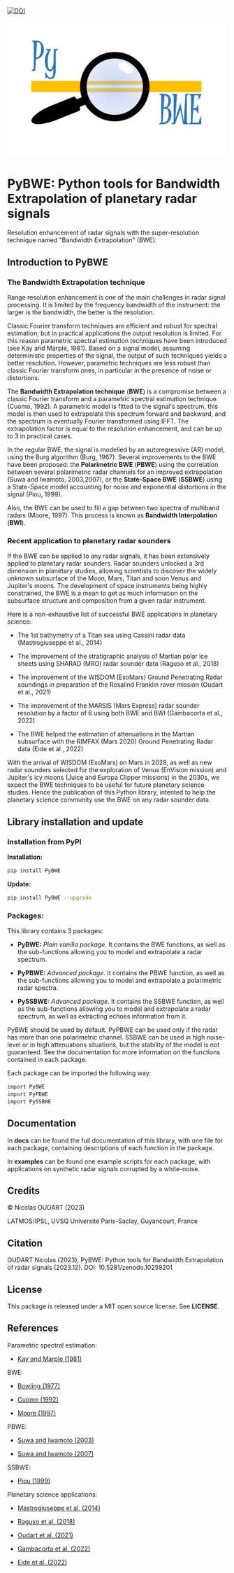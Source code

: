 [![DOI](https://zenodo.org/badge/724105763.svg)](https://zenodo.org/doi/10.5281/zenodo.10259072)

[<img src="https://github.com/NicOudart/PyBWE/raw/main/Logo_PyBWE.png" width="500"/>](Logo_PyBWE.png)

# PyBWE: Python tools for Bandwidth Extrapolation of planetary radar signals

Resolution enhancement of radar signals with the super-resolution technique named "Bandwidth Extrapolation" (BWE).

## Introduction to PyBWE

### The Bandwidth Extrapolation technique

Range resolution enhancement is one of the main challenges in radar signal processing. It is limited by the frequency 
bandwidth of the instrument: the larger is the bandwidth, the better is the resolution. 

Classic Fourier transform techniques are efficient and robust for spectral estimation, but in practical applications 
the output resolution is limited. For this reason parametric spectral estimation techniques have been introduced (see 
Kay and Marple, 1981). Based on a signal model, assuming deterministic properties of the signal, the output of such 
techniques yields a better resolution. However, parametric techniques are less robust than classic Fourier transform 
ones, in particular in the presence of noise or distortions.

The **Bandwidth Extrapolation technique** (**BWE**) is a compromise between a classic Fourier transform and a 
parametric spectral estimation technique (Cuomo, 1992). A parametric model is fitted to the signal's spectrum, this 
model is then used to extrapolate this spectrum forward and backward, and the spectrum is eventually Fourier 
transformed using IFFT.
The extrapolation factor is equal to the resolution enhancement, and can be up to 3 in practical cases.

In the regular BWE, the signal is modelled by an autoregressive (AR) model, using the Burg algorithm (Burg, 1967). 
Several improvements to the BWE have been proposed: the **Polarimetric BWE** (**PBWE**) using the correlation between several 
polarimetric radar channels for an improved extrapolation (Suwa and Iwamoto, 2003,2007), or the **State-Space BWE** 
(**SSBWE**) using a State-Space model accounting for noise and exponential distortions in the signal (Piou, 1999).

Also, the BWE can be used to fill a gap between two spectra of multiband radars (Moore, 1997). This process is known as
**Bandwidth Interpolation** (**BWI**).

### Recent application to planetary radar sounders

If the BWE can be applied to any radar signals, it has been extensively applied to planetary radar sounders. 
Radar sounders unlocked a 3rd dimension in planetary studies, allowing scientists to discover the widely unknown 
subsurface of the Moon, Mars, Titan and soon Venus and Jupiter's moons. The development of space instruments being 
highly constrained, the BWE is a mean to get as much information on the subsurface structure and composition from a 
given radar instrument.
 
Here is a non-exhaustive list of successful BWE applications in planetary science:

* The 1st bathymetry of a Titan sea using Cassini radar data (Mastrogiuseppe et al., 2014)

* The improvement of the stratigraphic analysis of Martian polar ice sheets using SHARAD (MRO) radar sounder data (Raguso et al., 2018)

* The improvement of the WISDOM (ExoMars) Ground Penetrating Radar soundings in preparation of the Rosalind Franklin rover mission (Oudart et al., 2021)

* The improvement of the MARSIS (Mars Express) radar sounder resolution by a factor of 6 using both BWE and BWI (Gambacorta et al., 2022)

* The BWE helped the estimation of attenuations in the Martian subsurface with the RIMFAX (Mars 2020) Ground Penetrating Radar data (Eide et al., 2022)

With the arrival of WISDOM (ExoMars) on Mars in 2028, as well as new radar sounders selected for the exploration of 
Venus (EnVision mission) and Jupiter's icy moons (Juice and Europa Clipper missions) in the 2030s, we expect the BWE 
techniques to be useful for future planetary science studies. Hence the publication of this Python library, intented 
to help the planetary science community use the BWE on any radar sounder data.

## Library installation and update

### Installation from PyPI

**Installation:**
~~~bash
pip install PyBWE
~~~

**Update:**
~~~bash
pip install PyBWE --upgrade
~~~

### Packages:

This library contains 3 packages:

* **PyBWE:** _Plain vanilla package_. It contains the BWE functions, as well as the sub-functions allowing you to model and extrapolate a radar spectrum.

* **PyPBWE:** _Advanced package_. It contains the PBWE function, as well as the sub-functions allowing you to model and extrapolate a polarimetric radar spectra.

* **PySSBWE:** _Advanced package_. It contains the SSBWE function, as well as the sub-functions allowing you to model and extrapolate a radar spectrum, as well as extracting echoes information from it.

PyBWE should be used by default. PyPBWE can be used only if the radar has more than one polarimetric channel. SSBWE 
can be used in high noise-level or in high attenuations situations, but the stability of the model is not guaranteed.
See the documentation for more information on the functions contained in each package.

Each package can be imported the following way:

~~~bash
import PyBWE
import PyPBWE
import PySSBWE
~~~

## Documentation

In **docs** can be found the full documentation of this library, with one file for each package, containing descriptions of each function in the package. 

In **examples** can be found one example scripts for each package, with applications on synthetic radar signals corrupted by a white-noise.

## Credits

© Nicolas OUDART (2023)

LATMOS/IPSL, UVSQ Université Paris-Saclay, Guyancourt, France

## Citation

OUDART Nicolas (2023), PyBWE: Python tools for Bandwidth Extrapolation of radar signals (2023.12).
DOI: 10.5281/zenodo.10259201

## License

This package is released under a MIT open source license. See **LICENSE**.

## References

Parametric spectral estimation:

* [Kay and Marple (1981)](https://doi.org/10.1109/PROC.1981.12184)

BWE:

* [Bowling (1977)](https://apps.dtic.mil/sti/pdfs/ADA042817.pdf)

* [Cuomo (1992)](https://apps.dtic.mil/sti/tr/pdf/ADA258462.pdf)

* [Moore (1997)](https://citeseerx.ist.psu.edu/document?repid=rep1&type=pdf&doi=5e09b4f4c00f6f660495a38c279961031a376e59)

PBWE:

* [Suwa and Iwamoto (2003)](https://doi.org/10.1109/IGARSS.2003.1295505)

* [Suwa and Iwamoto (2007)](https://doi.org/10.1109/TGRS.2006.885406)

SSBWE:

* [Piou (1999)](https://apps.dtic.mil/sti/pdfs/ADA366105.pdf)

Planetary science applications:

* [Mastrogiuseppe et al. (2014)](https://doi.org/10.1002/2013GL058618)

* [Raguso et al. (2018)](https://doi.org/10.1109/MetroAeroSpace.2018.8453529)

* [Oudart et al. (2021)](https://doi.org/10.1016/j.pss.2021.105173)

* [Gambacorta et al. (2022)](https://doi.org/10.1109/TGRS.2022.3216893)

* [Eide et al. (2022)](https://doi.org/10.1029/2022GL101429)
